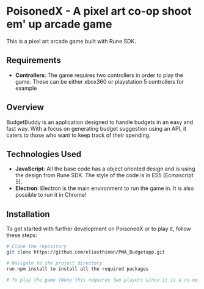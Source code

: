 # PoisonedX - A pixel art co-op shoot em' up arcade game

This is a pixel art arcade game built with Rune SDK. 

## Requirements 
- **Controllers**: The game requires two controllers in order to play the game. These can be either xbox360 or playstation 5 controllers for example


## Overview

BudgetBuddy is an application designed to handle budgets in an easy and fast way. With a focus on generating budget suggestion using an API, it caters to those who want to keep track of their spending. 

## Technologies Used

- **JavaScript**: All the base code has a object oriented design and is using the design from Rune SDK. The style of the code is in ES5 (Ecmascript 5).
- **Electron**: Electron is the main environment to run the game in. It is also possible to run it in Chrome!

## Installation

To get started with further development on PoisonedX or to play it, follow these steps:

```bash
# Clone the repository
git clone https://github.com/eliasthiman/PWA_Budgetapp.git

# Navigate to the project directory
run npm install to install all the required packages

# To play the game (Note this requires two players since it is a co-op only)


